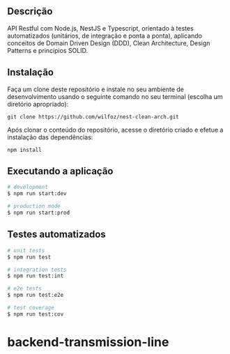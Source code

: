 ## Descrição

API Restful com Node.js, NestJS e Typescript, orientado à testes automatizados (unitários, de integração e ponta a ponta), aplicando conceitos de Domain Driven Design (DDD), Clean Architecture, Design Patterns e princípios SOLID.

## Instalação

Faça um clone deste repositório e instale no seu ambiente de desenvolvimento usando o seguinte comando no seu terminal (escolha um diretório apropriado):

```shell
git clone https://github.com/wilfoz/nest-clean-arch.git
```

Após clonar o conteúdo do repositório, acesse o diretório criado e efetue a instalação das dependências:

```shell
npm install
```

## Executando a aplicação

```bash
# development
$ npm run start:dev

# production mode
$ npm run start:prod
```

## Testes automatizados

```bash
# unit tests
$ npm run test

# integration tests
$ npm run test:int

# e2e tests
$ npm run test:e2e

# test coverage
$ npm run test:cov
```
# backend-transmission-line
